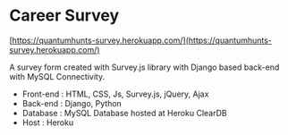 # Career Survey

[https://quantumhunts-survey.herokuapp.com/](https://quantumhunts-survey.herokuapp.com/)

A survey form created with Survey.js library with Django based back-end with MySQL Connectivity.

 - Front-end : HTML, CSS, Js, Survey.js, jQuery, Ajax 
 - Back-end : Django, Python 
 - Database : MySQL Database hosted at Heroku ClearDB 
 - Host : Heroku
